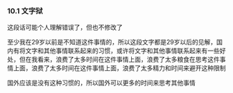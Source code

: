 ### 10.1 文字狱
这段话可能个人理解错误了，但也不修改了

至少我在29岁以前是不知道这件事情的，所以这段文字都是29岁以后的见解，国内有将文字和其他事情联系起来的习惯，或许将文字和其他事情联系起来有一些好处，但在我看来，浪费了太多时间在这件事情上面，浪费了太多粮食在思考这件事情上面，浪费了太多时间在这件事情上面，浪费了太多精力和时间来避开这种限制

国外应该是没有这种习惯的，所以国外可以更多的时间来思考其他事情